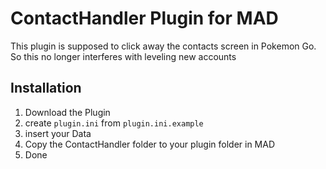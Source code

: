 

# ContactHandler Plugin for MAD
This plugin is supposed to click away the contacts screen in Pokemon Go. So this no longer interferes with leveling new accounts

## Installation
1. Download the Plugin
2. create ``` plugin.ini ``` from ``` plugin.ini.example ```
3. insert your Data
4. Copy the ContactHandler folder to your plugin folder in MAD
5. Done

